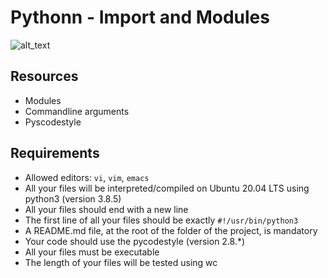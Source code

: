 # Pythonn - Import and Modules
![alt_text](https://medium.com/@alains/learn-python-by-example-how-do-you-import-a-module-in-python-5a8eb447e4db)

## Resources
* Modules
* Commandline arguments
* Pyscodestyle

## Requirements
* Allowed editors: `vi`, `vim`, `emacs`
* All your files will be interpreted/compiled on Ubuntu 20.04 LTS using python3 (version 3.8.5)
* All your files should end with a new line
* The first line of all your files should be exactly `#!/usr/bin/python3`
* A README.md file, at the root of the folder of the project, is mandatory
* Your code should use the pycodestyle (version 2.8.*)
* All your files must be executable
* The length of your files will be tested using wc
